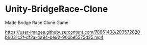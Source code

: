 # Unity-BridgeRace-Clone
Made Bridge Race Clone Game


https://user-images.githubusercontent.com/78651408/203572820-b6031c2f-df2a-4a94-be92-900be5575d35.mp4

